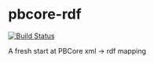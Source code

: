 # pbcore-rdf

[![Build Status](https://travis-ci.org/WGBH/pbcore-rdf.svg?branch=first)](https://travis-ci.org/WGBH/pbcore-rdf)

A fresh start at PBCore xml -> rdf mapping
